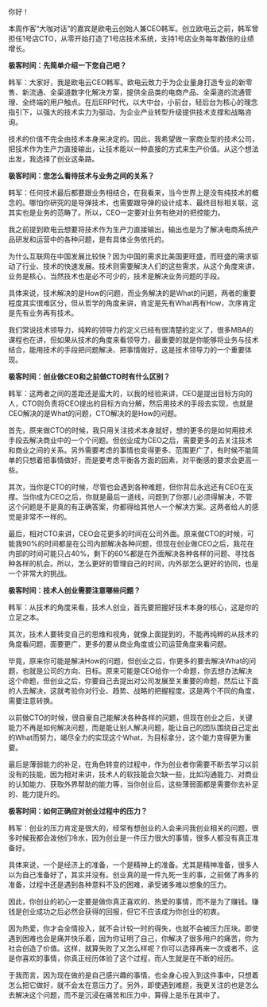 你好！

本周作客“大咖对话”的嘉宾是欧电云创始人兼CEO韩军。创立欧电云之前，韩军曾担任1号店CTO，从零开始打造了1号店技术系统，支持1号店业务每年数倍的业绩增长。

**极客时间：先简单介绍一下您自己吧？**

韩军：大家好，我是欧电云CEO韩军。欧电云致力于为企业量身打造专业的新零售、新流通、全渠道数字化解决方案，提供全品类的电商产品、全渠道的流通管理、全终端的用户触点。在后ERP时代，以大中台，小前台，轻后台为核心的理念指引下，以强大的技术实力为驱动，为企业产业转型升级提供技术支撑和战略咨询。

技术的价值不完全由技术本身来决定的。因此，我希望做一家商业型的技术公司，把技术作为生产力直接输出，让技术能以一种直接的方式来生产价值。从这个想法出发，我选择了创业这条路。

**极客时间：您怎么看待技术与业务之间的关系？**

韩军：任何技术最后都要跟业务相结合，在我看来，当今世界上是没有纯技术的概念的。哪怕你研究的是导弹技术，也需要跟导弹的设计成本、最终目标相关联，这其实也是业务的范畴了。所以，CEO一定要对业务有绝对的把控能力。

我之前提到欧电云想要将技术作为生产力直接输出，输出也是为了解决电商系统产品研发和运营中的各种问题，是有具体业务依托的。

为什么互联网在中国发展比较快？因为中国的需求比美国更旺盛，而旺盛的需求驱动了行业、技术的快速发展。技术则需要解决人们的这些需求，从这个角度来讲，业务是核心，当然技术也是必不可少的，技术是解决业务问题的手段。

具体来说，技术解决的是How的问题，而业务解决的是What的问题，两者的重要程度其实很难区分，但从哲学的角度来讲，肯定是先有What再有How，次序肯定是先有业务再有技术。

我们常说技术领导力，纯粹的领导力的定义已经有很清楚的定义了，很多MBA的课程也在讲，但如果从技术的角度来看领导力，最重要的就是你能够将业务与技术结合，能用技术的手段把问题解决、把事情做好，这是技术领导力的一个重要体现。

**极客时间：创业做CEO和之前做CTO时有什么区别？**

韩军：这两者之间的差距还是蛮大的，以我的经验来讲，CEO是提出目标方向的人，CTO则负责将CEO提出的目标方向分解，然后用技术的手段去实现，也就是CEO解决的是What的问题，CTO解决的是How的问题。

首先，原来做CTO的时候，我只用关注技术本身就好，想的更多的是如何用技术手段去解决商业中的一个个问题。但创业成为CEO之后，需要更多的去关注技术和商业之间的关系。另外需要考虑的事情也变得更多、范围更广了，有时候不能简单的只想着把事情做好，而是要考虑平衡各方面的因素，对平衡感的要求会更高一些。

其次，当你是CTO的时候，尽管也会遇到各种难题，但你背后永远还有CEO在支撑。当你成为CEO之后，你就是最后一道线，问题到了你那儿必须得解决，不管这个问题是不是真的有正确答案，你都得给其他人一个解决方案。这两者给人的感觉是非常不一样的。

最后，相对CTO来讲，CEO会花更多的时间在公司外面。原来做CTO的时候，可能我90%的时间都是在公司内部解决各种问题，但现在创业做CEO之后，我花在内部的时间可能只占40%，剩下的60%都是在外面解决各种各样的问题、寻找各种各样的机会。所以，怎么更好的管理自己的时间，内外部怎么更好的协同，也是一个非常大的挑战。

**极客时间：技术人创业需要注意哪些问题？**

韩军：从技术的角度来看，技术人创业，首先要把握好技术本身的核心，这是你的立足之本。

其次，技术人要转变自己的思维和视角，就像上面提到的，不能再纯粹的从技术的角度看问题，面要更广，更多的要从商业角度或公司运营角度来看问题。

毕竟，原来你可能是解决How的问题，但创业之后，你更多的要去解决What的问题，也就是公司的方向、目标。原来可能是CEO给你一个命题，你去想办法解决这个命题，但创业之后，你要自己去提出对公司发展至关重要的命题，然后让下面的人去解决，这就考验你对行业、趋势、战略的把握程度。这是两个不同的角度，需要注意转换。

以前做CTO的时候，很自豪自己能解决各种各样的问题，但现在创业之后，关键能力不再是如何解决问题，而是能让别人解决问题，能让自己的团队围绕自己定出的What而努力，竭尽全力的实现这个What，为目标拿分，这个能力变得更为重要。

最后是薄弱能力的补足，在角色转变的过程中，作为创业者你需要不断去学习以前没有的技能，因为相对来讲，技术人的软技能会欠缺一些，比如沟通能力、对商业的认知能力、获取外界帮助的能力等，当你创业后，这些薄弱面都是需要你去补足的、能力提升的。

**极客时间：如何正确应对创业过程中的压力？**

韩军：创业的压力肯定是很大的，经常有想创业的人会来问我创业相关的问题，很多时候我都会泼他们冷水，因为创业是一件压力很大的事情，很多人都没有真正准备好。

具体来说，一个是经济上的准备，一个是精神上的准备。尤其是精神准备，很多人以为自己准备好了，其实并没有。创业真的是一件九死一生的事，之前做了再多的准备，过程中还是遇到各种意料不及的困难，承受诸多难以想象的压力。

因此，你创业的初心一定要是做你真正喜欢的、热爱的事情，而不是为了赚钱。赚钱是创业成功之后必然会获得的回报，但它不应该成为你创业的初衷。

因为热爱，你才会全情投入，就不会计较一时的得失，也就不会被压力压块。即使遇到困难也会是痛并快乐着，因为你证明了自己，你解决了很多用户的痛苦，你为社会创造了价值。这样，就算失败了又怎么样呢？你可以选择再来一次或者不，这是你喜欢的事情，你真正经历体验了这个过程，而人生就是在不断的经历。

于我而言，因为现在做的是自己感兴趣的事情，也全身心投入到这件事中，只想着怎么把它做好，就不会太在意压力了。另外，即使遇到难题，我更关注的也是怎么去解决这个问题，而不是沉浸在痛苦和压力中，算得上是乐在其中了。